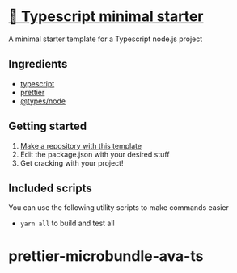 # [📔 Typescript minimal starter](https://github.com/DeathVenom54/typescript-minimal-starter)

A minimal starter template for a Typescript node.js project

## Ingredients

- [typescript](https://npmjs.com/package/typescript)
- [prettier](https://npmjs.com/package/prettier)
- [@types/node](https://npmjs.com/package/@types/node)

## Getting started

1. [Make a repository with this template](https://github.com/DeathVenom54/typescript-minimal-starter/generate)
2. Edit the package.json with your desired stuff
3. Get cracking with your project!

## Included scripts

You can use the following utility scripts to make commands easier

- `yarn all` to build and test all
# prettier-microbundle-ava-ts
